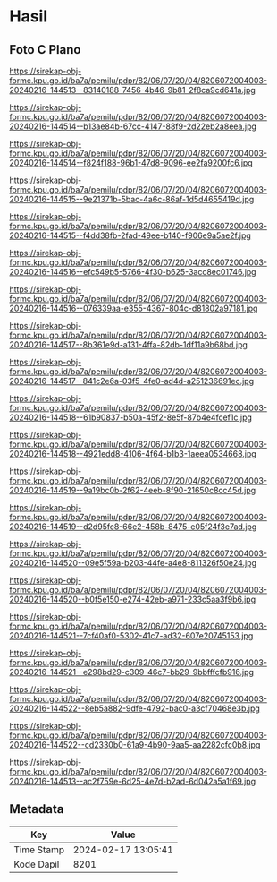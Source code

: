 # Hasil

## Foto C Plano

https://sirekap-obj-formc.kpu.go.id/ba7a/pemilu/pdpr/82/06/07/20/04/8206072004003-20240216-144513--83140188-7456-4b46-9b81-2f8ca9cd641a.jpg

https://sirekap-obj-formc.kpu.go.id/ba7a/pemilu/pdpr/82/06/07/20/04/8206072004003-20240216-144514--b13ae84b-67cc-4147-88f9-2d22eb2a8eea.jpg

https://sirekap-obj-formc.kpu.go.id/ba7a/pemilu/pdpr/82/06/07/20/04/8206072004003-20240216-144514--f824f188-96b1-47d8-9096-ee2fa9200fc6.jpg

https://sirekap-obj-formc.kpu.go.id/ba7a/pemilu/pdpr/82/06/07/20/04/8206072004003-20240216-144515--9e21371b-5bac-4a6c-86af-1d5d4655419d.jpg

https://sirekap-obj-formc.kpu.go.id/ba7a/pemilu/pdpr/82/06/07/20/04/8206072004003-20240216-144515--f4dd38fb-2fad-49ee-b140-f906e9a5ae2f.jpg

https://sirekap-obj-formc.kpu.go.id/ba7a/pemilu/pdpr/82/06/07/20/04/8206072004003-20240216-144516--efc549b5-5766-4f30-b625-3acc8ec01746.jpg

https://sirekap-obj-formc.kpu.go.id/ba7a/pemilu/pdpr/82/06/07/20/04/8206072004003-20240216-144516--076339aa-e355-4367-804c-d81802a97181.jpg

https://sirekap-obj-formc.kpu.go.id/ba7a/pemilu/pdpr/82/06/07/20/04/8206072004003-20240216-144517--8b361e9d-a131-4ffa-82db-1df11a9b68bd.jpg

https://sirekap-obj-formc.kpu.go.id/ba7a/pemilu/pdpr/82/06/07/20/04/8206072004003-20240216-144517--841c2e6a-03f5-4fe0-ad4d-a251236691ec.jpg

https://sirekap-obj-formc.kpu.go.id/ba7a/pemilu/pdpr/82/06/07/20/04/8206072004003-20240216-144518--61b90837-b50a-45f2-8e5f-87b4e4fcef1c.jpg

https://sirekap-obj-formc.kpu.go.id/ba7a/pemilu/pdpr/82/06/07/20/04/8206072004003-20240216-144518--4921edd8-4106-4f64-b1b3-1aeea0534668.jpg

https://sirekap-obj-formc.kpu.go.id/ba7a/pemilu/pdpr/82/06/07/20/04/8206072004003-20240216-144519--9a19bc0b-2f62-4eeb-8f90-21650c8cc45d.jpg

https://sirekap-obj-formc.kpu.go.id/ba7a/pemilu/pdpr/82/06/07/20/04/8206072004003-20240216-144519--d2d95fc8-66e2-458b-8475-e05f24f3e7ad.jpg

https://sirekap-obj-formc.kpu.go.id/ba7a/pemilu/pdpr/82/06/07/20/04/8206072004003-20240216-144520--09e5f59a-b203-44fe-a4e8-811326f50e24.jpg

https://sirekap-obj-formc.kpu.go.id/ba7a/pemilu/pdpr/82/06/07/20/04/8206072004003-20240216-144520--b0f5e150-e274-42eb-a971-233c5aa3f9b6.jpg

https://sirekap-obj-formc.kpu.go.id/ba7a/pemilu/pdpr/82/06/07/20/04/8206072004003-20240216-144521--7cf40af0-5302-41c7-ad32-607e20745153.jpg

https://sirekap-obj-formc.kpu.go.id/ba7a/pemilu/pdpr/82/06/07/20/04/8206072004003-20240216-144521--e298bd29-c309-46c7-bb29-9bbfffcfb916.jpg

https://sirekap-obj-formc.kpu.go.id/ba7a/pemilu/pdpr/82/06/07/20/04/8206072004003-20240216-144522--8eb5a882-9dfe-4792-bac0-a3cf70468e3b.jpg

https://sirekap-obj-formc.kpu.go.id/ba7a/pemilu/pdpr/82/06/07/20/04/8206072004003-20240216-144522--cd2330b0-61a9-4b90-9aa5-aa2282cfc0b8.jpg

https://sirekap-obj-formc.kpu.go.id/ba7a/pemilu/pdpr/82/06/07/20/04/8206072004003-20240216-144513--ac2f759e-6d25-4e7d-b2ad-6d042a5a1f69.jpg


## Metadata

| Key        | Value               |
| ---------- | ------------------- |
| Time Stamp | 2024-02-17 13:05:41 |
| Kode Dapil | 8201                |



